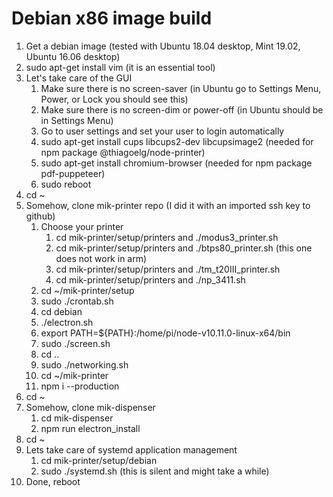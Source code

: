# Debian x86 image build
1. Get a debian image (tested with Ubuntu 18.04 desktop, Mint 19.02, Ubuntu 16.06 desktop)
1. sudo apt-get install vim (it is an essential tool)
1. Let's take care of the GUI
    1. Make sure there is no screen-saver (in Ubuntu go to Settings Menu, Power, or Lock you should see this)
    1. Make sure there is no screen-dim or power-off (in Ubuntu should be in Settings Menu)
    1. Go to user settings and set your user to login automatically
    1. sudo apt-get install cups libcups2-dev libcupsimage2 (needed for npm package @thiagoelg/node-printer)
    1. sudo apt-get install chromium-browser (needed for npm package pdf-puppeteer)
    1. sudo reboot
1. cd ~
1. Somehow, clone mik-printer repo (I did it with an imported ssh key to github)
    1. Choose your printer
        1. cd mik-printer/setup/printers and ./modus3_printer.sh
        1. cd mik-printer/setup/printers and ./btps80_printer.sh (this one does not work in arm)
        1. cd mik-printer/setup/printers and ./tm_t20III_printer.sh
        1. cd mik-printer/setup/printers and ./np_3411.sh
    1. cd ~/mik-printer/setup
    1. sudo ./crontab.sh
    1. cd debian
    1. ./electron.sh
    1. export PATH=${PATH}:/home/pi/node-v10.11.0-linux-x64/bin
    1. sudo ./screen.sh
    1. cd ..
    1. sudo ./networking.sh
    1. cd ~/mik-printer
    1. npm i --production
1. cd ~
1. Somehow, clone mik-dispenser
    1. cd mik-dispenser
    1. npm run electron_install
1. cd ~
1. Lets take care of systemd application management
    1. cd mik-printer/setup/debian
    1. sudo ./systemd.sh (this is silent and might take a while)
1. Done, reboot
